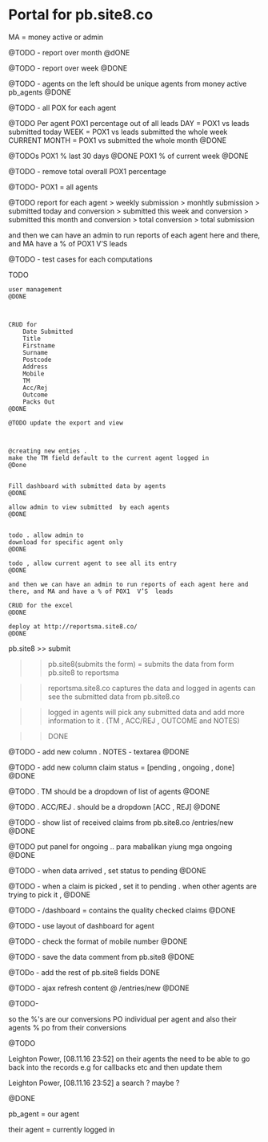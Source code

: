 Portal for pb.site8.co
============================
MA = money active  or  admin 




@TODO - report over month
@dONE

@TODO - report over week 
@DONE

@TODO - 
agents on the left 
should be unique agents from money active
pb_agents
@DONE


@TODO - 
all POX for each agent

@TODO
Per agent
	POX1 percentage out of all leads
		DAY = POX1 vs leads submitted today
		WEEK = POX1 vs leads submitted the whole week
		CURRENT MONTH = POX1 vs submitted the whole month
@DONE



@TODOs
POX1 %  last 30 days
@DONE
POX1 % of current week 
@DONE



@TODO - remove total overall POX1 percentage



@TODO- 
	POX1 = all agents

@TODO 
	report for each agent 
		> weekly submission
		> monhtly submission 
		> submitted today and conversion
		> submitted this week and conversion
		> submitted this month and conversion
		> total conversion
		> total submission

and then we can have an admin to run reports of each agent here and there, and 
MA  have a % of POX1 V’S leads


@TODO - test cases for each computations




TODO

    user management
    @DONE



  	CRUD for 
	  	Date Submitted	
	  	Title	
	  	Firstname	
	  	Surname	
	  	Postcode	
	  	Address	
	  	Mobile	
	  	TM	
	  	Acc/Rej	
	  	Outcome	
	  	Packs Out
  	@DONE
	
	@TODO update the export and view



	@creating new enties . 
	make the TM field default to the current agent logged in 
	@Done


    Fill dashboard with submitted data by agents
    @DONE

    allow admin to view submitted  by each agents
    @DONE


  	todo . allow admin to 
  	download for specific agent only
	@DONE

  	todo , allow current agent to see all its entry
  	@DONE

  	and then we can have an admin to run reports of each agent here and there, and MA and have a % of POX1  V’S  leads

  	CRUD for the excel 
	@DONE  	

	deploy at http://reportsma.site8.co/
	@DONE




pb.site8 >> submit

>> pb.site8(submits the form) = submits the data from form pb.site8 to reportsma
	
>> reportsma.site8.co captures the data and logged in agents can see the submitted data from pb.site8.co

>> logged in agents will pick any submitted data and add more information to it . (TM , ACC/REJ , OUTCOME and NOTES)

>> DONE




@TODO - add new column . NOTES - textarea
@DONE

@TODO - add new column claim status = [pending , ongoing , done]
@DONE


@TODO . TM should be a dropdown of list of agents
@DONE


@TODO . ACC/REJ . should be a dropdown [ACC , REJ]
@DONE


@TODO -  show list of received claims from pb.site8.co
/entries/new
@DONE


@TODO put panel for ongoing .. 
para mabalikan yiung mga ongoing
@DONE






@TODO - when data arrived , set status to pending
@DONE

@TODO  - when a claim is picked , set it to pending . 
	when other agents are trying to pick it , 
@DONE


@TODO - /dashboard = contains the quality checked claims
@DONE 



@TODO - use layout of dashboard 
for agent

@TODO - check the format of mobile number 
@DONE



@TODO - save the data comment from pb.site8
@DONE


@TODo - add the rest of pb.site8 fields
DONE



@TODO - ajax refresh content @ 
/entries/new 
@DONE




@TODO-

so the %'s are our conversions PO individual per agent and also their agents % po from their conversions



@TODO

Leighton Power, [08.11.16 23:52]
on their agents the need to be able to go back into the records e.g for callbacks etc  and then update them

Leighton Power, [08.11.16 23:52]
a search ? maybe ?

@DONE


pb_agent = our agent

their agent = currently logged in